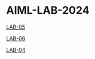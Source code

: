 # AIML-LAB-2024
[LAB-05](https://github.com/siddugoud6966/AIML-LAB-2024/blob/main/lab05.ipynb)

[LAB-06](https://github.com/siddugoud6966/AIML-LAB-2024/blob/main/LAB06.ipynb)

[LAB-04](https://github.com/siddugoud6966/AIML-LAB-2024/blob/main/Lab04.ipynb)
